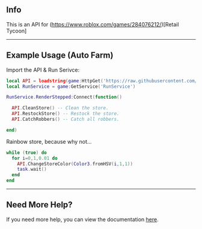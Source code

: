 ## Info
This is an API for (https://www.roblox.com/games/284076212/)[Retail Tycoon]

***

## Example Usage (Auto Farm)
Import the API & Run Serivce:
```lua
local API = loadstring(game:HttpGet('https://raw.githubusercontent.com/BigBoyKlem/RetailTycoonAPI/main/api.lua'))()
local RunService = game:GetService('RunService')
```


```lua
RunService.RenderStepped:Connect(function()

  API.CleanStore() -- Clean the store.
  API.RestockStore() -- Restock the store.
  API.CatchRobbers() -- Catch all robbers.

end)
```

Rainbow store, because why not...
```lua
while (true) do       
  for i=0,1,0.01 do
    API.ChangeStoreColor(Color3.fromHSV(i,1,1))
    task.wait()
  end
end
```

***

## Need More Help?
If you need more help, you can view the documentation [here](https://github.com/BigBoyKlem/RetailTycoonAPI/wiki/Documentation).
